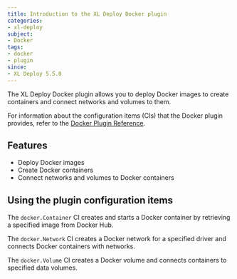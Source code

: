 ```yaml
---
title: Introduction to the XL Deploy Docker plugin
categories:
- xl-deploy
subject:
- Docker
tags:
- docker
- plugin
since:
- XL Deploy 5.5.0
---
```


The XL Deploy Docker plugin allows you to deploy Docker images to create containers and connect networks and volumes to them.

For information about the configuration items (CIs) that the Docker plugin provides, refer to the [Docker Plugin Reference](/xl-deploy-xld-docker-plugin/latest/dockerPluginManual.html).

## Features

* Deploy Docker images
* Create Docker containers
* Connect networks and volumes to Docker containers

## Using the plugin configuration items

The `docker.Container` CI creates and starts a Docker container by retrieving a specified image from Docker Hub.

The `docker.Network` CI creates a Docker network for a specified driver and connects Docker containers with networks.

The `docker.Volume` CI creates a Docker volume and connects containers to specified data volumes.
